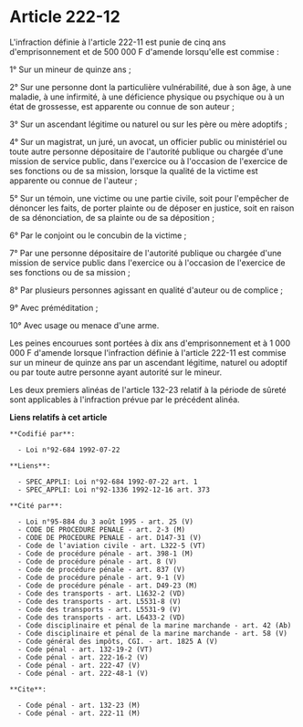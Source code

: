 # Article 222-12

L'infraction définie à l'article 222-11 est punie de cinq ans d'emprisonnement et de 500 000 F d'amende lorsqu'elle est
commise :

1° Sur un mineur de quinze ans ;

2° Sur une personne dont la particulière vulnérabilité, due à son âge, à une maladie, à une infirmité, à une déficience
physique ou psychique ou à un état de grossesse, est apparente ou connue de son auteur ;

3° Sur un ascendant légitime ou naturel ou sur les père ou mère adoptifs ;

4° Sur un magistrat, un juré, un avocat, un officier public ou ministériel ou toute autre personne dépositaire de l'autorité
publique ou chargée d'une mission de service public, dans l'exercice ou à l'occasion de l'exercice de ses fonctions ou de sa
mission, lorsque la qualité de la victime est apparente ou connue de l'auteur ;

5° Sur un témoin, une victime ou une partie civile, soit pour l'empêcher de dénoncer les faits, de porter plainte ou de
déposer en justice, soit en raison de sa dénonciation, de sa plainte ou de sa déposition ;

6° Par le conjoint ou le concubin de la victime ;

7° Par une personne dépositaire de l'autorité publique ou chargée d'une mission de service public dans l'exercice ou à
l'occasion de l'exercice de ses fonctions ou de sa mission ;

8° Par plusieurs personnes agissant en qualité d'auteur ou de complice ;

9° Avec préméditation ;

10° Avec usage ou menace d'une arme.

Les peines encourues sont portées à dix ans d'emprisonnement et à 1 000 000 F d'amende lorsque l'infraction définie à
l'article 222-11 est commise sur un mineur de quinze ans par un ascendant légitime, naturel ou adoptif ou par toute autre
personne ayant autorité sur le mineur.

Les deux premiers alinéas de l'article 132-23 relatif à la période de sûreté sont applicables à l'infraction prévue par le
précédent alinéa.

**Liens relatifs à cet article**

	**Codifié par**:

	  - Loi n°92-684 1992-07-22

	**Liens**:

	  - SPEC_APPLI: Loi n°92-684 1992-07-22 art. 1
	  - SPEC_APPLI: Loi n°92-1336 1992-12-16 art. 373

	**Cité par**:

	  - Loi n°95-884 du 3 août 1995 - art. 25 (V)
	  - CODE DE PROCEDURE PENALE - art. 2-3 (M)
	  - CODE DE PROCEDURE PENALE - art. D147-31 (V)
	  - Code de l'aviation civile - art. L322-5 (VT)
	  - Code de procédure pénale - art. 398-1 (M)
	  - Code de procédure pénale - art. 8 (V)
	  - Code de procédure pénale - art. 837 (V)
	  - Code de procédure pénale - art. 9-1 (V)
	  - Code de procédure pénale - art. D49-23 (M)
	  - Code des transports - art. L1632-2 (VD)
	  - Code des transports - art. L5531-8 (V)
	  - Code des transports - art. L5531-9 (V)
	  - Code des transports - art. L6433-2 (VD)
	  - Code disciplinaire et pénal de la marine marchande - art. 42 (Ab)
	  - Code disciplinaire et pénal de la marine marchande - art. 58 (V)
	  - Code général des impôts, CGI. - art. 1825 A (V)
	  - Code pénal - art. 132-19-2 (VT)
	  - Code pénal - art. 222-16-2 (V)
	  - Code pénal - art. 222-47 (V)
	  - Code pénal - art. 222-48-1 (V)

	**Cite**:

	  - Code pénal - art. 132-23 (M)
	  - Code pénal - art. 222-11 (M)
